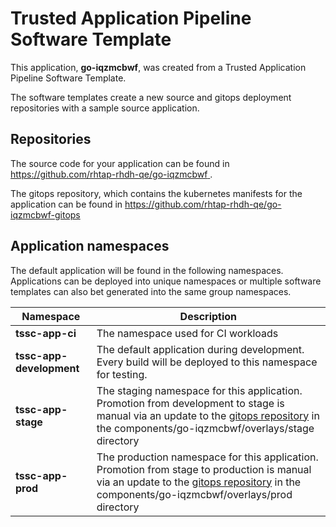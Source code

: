 # Trusted Application Pipeline Software Template

This application, **go-iqzmcbwf**, was created from a Trusted Application Pipeline Software Template.

The software templates create a new source and gitops deployment repositories with a sample source application. 

## Repositories

The source code for your application can be found in [https://github.com/rhtap-rhdh-qe/go-iqzmcbwf ](https://github.com/rhtap-rhdh-qe/go-iqzmcbwf ).
 
The gitops repository, which contains the kubernetes manifests for the application can be found in 
[https://github.com/rhtap-rhdh-qe/go-iqzmcbwf-gitops ](https://github.com/rhtap-rhdh-qe/go-iqzmcbwf-gitops ) 

## Application namespaces 

The default application will be found in the following namespaces. Applications can be deployed into unique namespaces or multiple software templates can also bet generated into the same group namespaces.  

|  Namespace   |  Description   |  
| -------- | -------- |
| **tssc-app-ci** | The namespace used for CI workloads |
| **tssc-app-development** | The default application during development. Every build will be deployed to this namespace for testing. |
| **tssc-app-stage** | The staging namespace for this application. Promotion from development to stage is manual via an update to the [gitops repository](https://github.com/rhtap-rhdh-qe/go-iqzmcbwf-gitops ) in the components/go-iqzmcbwf/overlays/stage directory |
| **tssc-app-prod** | The production namespace for this application. Promotion from stage to production is manual via an update to the [gitops repository](https://github.com/rhtap-rhdh-qe/go-iqzmcbwf-gitops ) in the components/go-iqzmcbwf/overlays/prod directory |